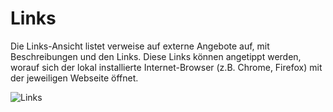 # Links

Die Links-Ansicht listet verweise auf externe Angebote auf, mit Beschreibungen und den Links.
Diese Links können angetippt werden, worauf sich der lokal installierte Internet-Browser (z.B. Chrome, Firefox) mit der jeweiligen Webseite öffnet.

![Links](/images/links/links.png)
